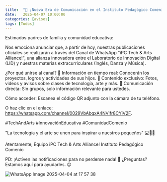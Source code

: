 ```yaml
---
title:  "🌟 ¡Nueva Era de Comunicación en el Instituto Pedagógico Comenio! 📢"
date:   2025-04-07 10:00:00
categories: [avisos]
tags: [Todos]
---
```

Estimados padres de familia y comunidad educativa:

Nos emociona anunciar que, a partir de hoy, nuestras publicaciones oficiales se realizarán a través del Canal de WhatsApp "iPC Tech & Arts Alliance!", una alianza innovadora entre el Laboratorio de Innovación Digital (LID) y nuestras materias extracurriculares (Inglés, Danza y Música).

¿Por qué unirse al canal?
🔹 Información en tiempo real: Conocerán los proyectos, logros y actividades de sus hijos.
🔹 Contenido exclusivo: Fotos, videos y avisos sobre clases de tecnología, arte y más.
🔹 Comunicación directa: Sin grupos, solo información relevante para ustedes.

Cómo acceder:
Escanea el código QR adjunto con la cámara de tu teléfono.

O haz clic en el enlace: https://whatsapp.com/channel/0029VbAbqxA4NVifr8CYiV2F.

#TechAndArts #InnovaciónEducativa #ComunidadComenio

"La tecnología y el arte se unen para inspirar a nuestros pequeños" 💻🎨🎶

Atentamente,
Equipo iPC Tech & Arts Alliance!
Instituto Pedagógico Comenio

PD: ¡Actíven las notificaciones para no perderse nada! 🔔 ¿Preguntas? Estamos aquí para ayudarles. 😊

![WhatsApp Image 2025-04-04 at 17 57 38](https://github.com/user-attachments/assets/6581236b-a718-4ea7-86ce-963b49b4e5a8)
